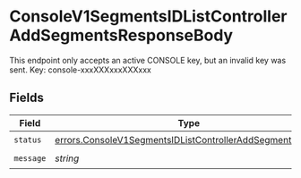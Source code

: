 # ConsoleV1SegmentsIDListControllerAddSegmentsResponseBody

This endpoint only accepts an active CONSOLE key, but an invalid key was sent. Key: console-xxxXXXxxxXXXxxx


## Fields

| Field                                                                                                                                  | Type                                                                                                                                   | Required                                                                                                                               | Description                                                                                                                            |
| -------------------------------------------------------------------------------------------------------------------------------------- | -------------------------------------------------------------------------------------------------------------------------------------- | -------------------------------------------------------------------------------------------------------------------------------------- | -------------------------------------------------------------------------------------------------------------------------------------- |
| `status`                                                                                                                               | [errors.ConsoleV1SegmentsIDListControllerAddSegmentsStatus](../../models/errors/consolev1segmentsidlistcontrolleraddsegmentsstatus.md) | :heavy_check_mark:                                                                                                                     | N/A                                                                                                                                    |
| `message`                                                                                                                              | *string*                                                                                                                               | :heavy_check_mark:                                                                                                                     | N/A                                                                                                                                    |